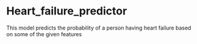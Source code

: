 # Heart_failure_predictor
This model predicts the probability of a person having heart failure based on some of the given features

